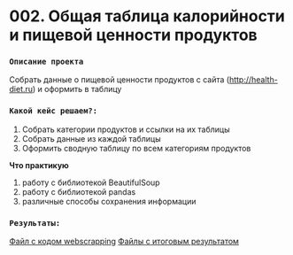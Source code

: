 # 002. Общая таблица калорийности и пищевой ценности продуктов  


### `Описание проекта`    
Собрать данные о пищевой ценности продуктов с сайта (http://health-diet.ru) и оформить в таблицу 


### `Какой кейс решаем?:`    
1. Собрать категории продуктов и ссылки на их таблицы
2. Собрать данные из каждой таблицы
3. Оформить сводную таблицу по всем категориям продуктов

**Что практикую**     
1. работу с библиотекой BeautifulSoup
2. работу с библиотекой pandas
3. различные способы сохранения информации

### `Результаты:`  
[Файл с кодом webscrapping](https://github.com/f999145/cases/blob/main/002_wscrap_health-diet/scraping.py)
[Файлы с итоговым результатом](https://github.com/f999145/cases/tree/main/002_wscrap_health-diet/data/results)

